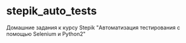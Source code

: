 # stepik_auto_tests
Домашние задания к курсу Stepik "Автоматизация тестирования с помощью Selenium и Python2"

